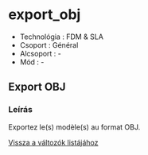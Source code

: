 # export\_obj

* Technológia :  FDM & SLA
* Csoport : Général
* Alcsoport : -
* Mód : - 

## Export OBJ

### Leírás

Exportez le\(s\) modèle\(s\) au format OBJ.

[Vissza a változók listájához](/)

